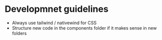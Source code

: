 # Developmnet guidelines

- Always use tailwind / nativewind for CSS
- Structure new code in the components folder if it makes sense in new folders
